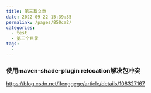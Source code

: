 ```yaml
---
title: 第三篇文章
date: 2022-09-22 15:39:35
permalink: /pages/850ca2/
categories:
  - test
  - 第三个目录
tags:
  - 
---
```


### 使用maven-shade-plugin relocation解决包冲突
https://blog.csdn.net/ifenggege/article/details/108327167
